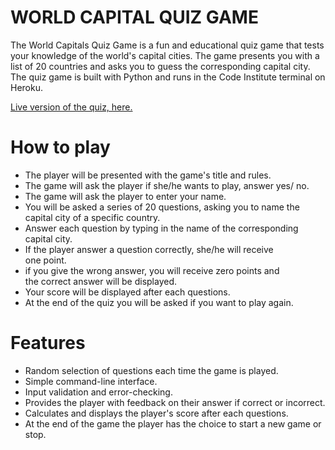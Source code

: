  # WORLD CAPITAL QUIZ GAME
 
The World Capitals Quiz Game is a fun and educational quiz game that tests your knowledge of the world's capital cities. The game presents you with a list of 20 countries and asks you to guess the corresponding capital city. The quiz game is built with Python and runs in the Code Institute terminal on Heroku.

[Live version of the quiz, here.](https://world-capitals-quiz-game.herokuapp.com/)


# How to play
- The player will be presented with the game's title and rules.
- The game will ask the player if she/he wants to play, answer yes/ 
  no.
- The game will ask the player to enter your name.
- You will be asked a series of 20 questions, asking you to name 
  the capital city of a specific country.
- Answer each question by typing in the name of the corresponding 
  capital city.
- If the player answer a question correctly, she/he will receive  
  one point.
- if you give the wrong answer, you will receive zero points and  
  the correct answer will be displayed.
- Your score will be displayed after each questions.
- At the end of the quiz you will be asked if you want to play 
  again.


# Features

- Random selection of questions each time the game is played.
- Simple command-line interface.
- Input validation and error-checking.
- Provides the player with feedback on their answer if correct or 
  incorrect. 
- Calculates and displays the player's score after each questions.
- At the end of the game the player has the choice to start a new 
  game or stop.

